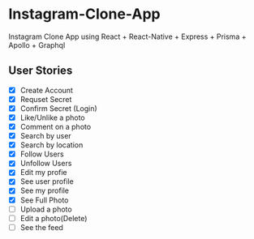 # Instagram-Clone-App

Instagram Clone App using React + React-Native + Express + Prisma + Apollo + Graphql

## User Stories

- [x] Create Account
- [x] Requset Secret
- [x] Confirm Secret (Login)
- [x] Like/Unlike a photo
- [x] Comment on a photo
- [x] Search by user
- [x] Search by location
- [x] Follow Users
- [x] Unfollow Users
- [x] Edit my profie
- [x] See user profile
- [x] See my profile
- [x] See Full Photo
- [ ] Upload a photo
- [ ] Edit a photo(Delete)
- [ ] See the feed
